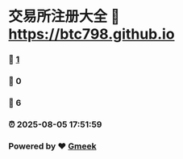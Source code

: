 # 交易所注册大全 :link: https://btc798.github.io 
### :page_facing_up: [1](https://btc798.github.io/tag.html) 
### :speech_balloon: 0 
### :hibiscus: 6 
### :alarm_clock: 2025-08-05 17:51:59 
### Powered by :heart: [Gmeek](https://github.com/Meekdai/Gmeek)
